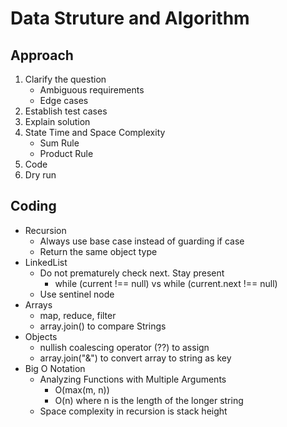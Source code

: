 # Data Struture and Algorithm

## Approach

1. Clarify the question
    - Ambiguous requirements
    - Edge cases
2. Establish test cases
3. Explain solution
4. State Time and Space Complexity
    - Sum Rule
    - Product Rule
5. Code
6. Dry run

## Coding

-   Recursion
    -   Always use base case instead of guarding if case
    -   Return the same object type
-   LinkedList
    -   Do not prematurely check next. Stay present
        -   while (current !== null) vs while (current.next !== null)
    -   Use sentinel node
-   Arrays
    -   map, reduce, filter
    -   array.join() to compare Strings
-   Objects
    -   nullish coalescing operator (??) to assign
    -   array.join("&") to convert array to string as key
-   Big O Notation
    -   Analyzing Functions with Multiple Arguments
        -   O(max(m, n))
        -   O(n) where n is the length of the longer string
    -   Space complexity in recursion is stack height
